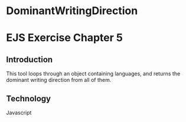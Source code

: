 # DominantWritingDirection
EJS Exercise Chapter 5 
=============================
Introduction
------------
This tool loops through an object containing languages, and returns the dominant writing direction from all of them. 

Technology
------------
Javascript
